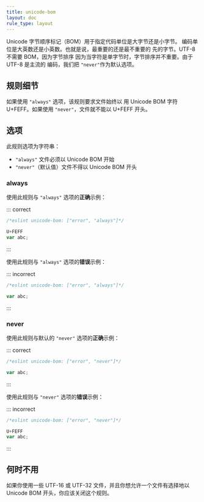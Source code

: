 ```yaml
---
title: unicode-bom
layout: doc
rule_type: layout
---
```


Unicode 字节顺序标记（BOM）用于指定代码单位是大字节还是小字节。
编码单位是大英数还是小英数。也就是说，最重要的还是最不重要的
先的字节。UTF-8 不需要 BOM，因为字节排序
因为当字符是单字节时，字节排序并不重要。由于 UTF-8 是主流的
编码，我们把 `"never"`作为默认选项。

## 规则细节

如果使用 `"always"` 选项，该规则要求文件始终以
用 Unicode BOM 字符 U+FEFF。如果使用 `"never"`，文件就不能以 U+FEFF 开头。

## 选项

此规则选项为字符串：

* `"always"` 文件必须以 Unicode BOM 开始
* `"never"`（默认值）文件不得以 Unicode BOM 开头

### always

使用此规则与 `"always"` 选项的**正确**示例：

::: correct

```js
/*eslint unicode-bom: ["error", "always"]*/

U+FEFF
var abc;
```

:::

使用此规则与 `"always"` 选项的**错误**示例：

::: incorrect

```js
/*eslint unicode-bom: ["error", "always"]*/

var abc;
```

:::

### never

使用此规则与默认的 `"never"` 选项的**正确**示例：

::: correct

```js
/*eslint unicode-bom: ["error", "never"]*/

var abc;
```

:::

使用此规则与 `"never"` 选项的**错误**示例：

::: incorrect

```js
/*eslint unicode-bom: ["error", "never"]*/

U+FEFF
var abc;
```

:::

## 何时不用

如果你使用一些 UTF-16 或 UTF-32 文件，并且你想允许一个文件有选择地以 Unicode BOM 开头，你应该关闭这个规则。
